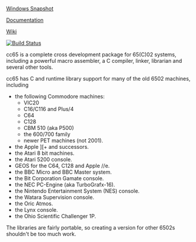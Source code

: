 [Windows Snapshot](http://sourceforge.net/projects/cc65/files/cc65-snapshot-win32.zip)

[Documentation](http://cc65.github.io/doc)

[Wiki](http://github.com/cc65/wiki/wiki)

[![Build Status](https://api.travis-ci.org/cc65/cc65.svg?branch=master)](https://travis-ci.org/cc65/cc65/builds)

cc65 is a complete cross development package for 65(C)02 systems, including
a powerful macro assembler, a C compiler, linker, librarian and several
other tools.

cc65 has C and runtime library support for many of the old 6502 machines,
including

- the following Commodore machines:
  - VIC20
  - C16/C116 and Plus/4
  - C64
  - C128
  - CBM 510 (aka P500)
  - the 600/700 family
  - newer PET machines (not 2001).
- the Apple ]\[+ and successors.
- the Atari 8 bit machines.
- the Atari 5200 console.
- GEOS for the C64, C128 and Apple //e.
- the BBC Micro and BBC Master system.
- the Bit Corporation Gamate console.
- the NEC PC-Engine (aka TurboGrafx-16).
- the Nintendo Entertainment System (NES) console.
- the Watara Supervision console.
- the Oric Atmos.
- the Lynx console.
- the Ohio Scientific Challenger 1P.

The libraries are fairly portable, so creating a version for other 6502s
shouldn't be too much work.
